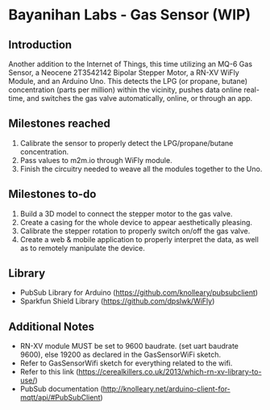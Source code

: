 Bayanihan Labs - Gas Sensor (WIP)
===============

## Introduction

Another addition to the Internet of Things, this time utilizing an MQ-6 Gas Sensor, a Neocene 2T3542142 Bipolar Stepper Motor, a RN-XV WiFly Module, and an Arduino Uno. This detects the LPG (or propane, butane) concentration (parts per million) within the vicinity, pushes data online real-time, and switches the gas valve automatically, online, or through an app.

## Milestones reached

1. Calibrate the sensor to properly detect the LPG/propane/butane concentration.
2. Pass values to m2m.io through WiFly module.
3. Finish the circuitry needed to weave all the modules together to the Uno.

## Milestones to-do

1. Build a 3D model to connect the stepper motor to the gas valve.
2. Create a casing for the whole device to appear aesthetically pleasing.
3. Calibrate the stepper rotation to properly switch on/off the gas valve.
4. Create a web & mobile application to properly interpret the data, as well as to remotely manipulate the device.

## Library
* PubSub Library for Arduino (https://github.com/knolleary/pubsubclient)
* Sparkfun Shield Library (https://github.com/dpslwk/WiFly)

## Additional Notes
* RN-XV module MUST be set to 9600 baudrate. (set uart baudrate 9600), else 19200 as declared in the GasSensorWiFi sketch.
* Refer to GasSensorWifi sketch for everything related to the wifi.
* Refer to this link (https://cerealkillers.co.uk/2013/which-rn-xv-library-to-use/)
* PubSub documentation (http://knolleary.net/arduino-client-for-mqtt/api/#PubSubClient)